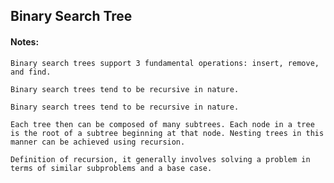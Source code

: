 ## Binary Search Tree

#### Notes:
```binary search tree
Binary search trees support 3 fundamental operations: insert, remove, and find.
```

```binary search tree
Binary search trees tend to be recursive in nature.
```

```binary search tree
Binary search trees tend to be recursive in nature.
```

```binary search tree
Each tree then can be composed of many subtrees. Each node in a tree is the root of a subtree beginning at that node. Nesting trees in this manner can be achieved using recursion.
```

```binary search tree
Definition of recursion, it generally involves solving a problem in terms of similar subproblems and a base case.
```

